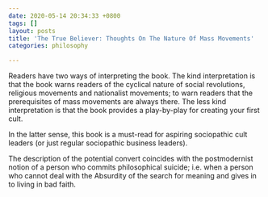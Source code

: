 ```yaml
---
date: 2020-05-14 20:34:33 +0800
tags: []
layout: posts
title: 'The True Believer: Thoughts On The Nature Of Mass Movements'
categories: philosophy

---
```

Readers have two ways of interpreting the book. The kind interpretation is that the book warns readers of the cyclical nature of social revolutions, religious movements and nationalist movements; to warn readers that the prerequisites of mass movements are always there. The less kind interpretation is that the book provides a play-by-play for creating your first cult.

In the latter sense, this book is a must-read for aspiring sociopathic cult leaders (or just regular sociopathic business leaders).

The description of the potential convert coincides with the postmodernist notion of a person who commits philosophical suicide; i.e. when a person who cannot deal with the Absurdity of the search for meaning and gives in to living in bad faith. 

## 
